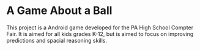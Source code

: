 # A Game About a Ball
This project is a Android game developed for the PA High School Compter Fair. It is aimed for all kids grades K-12, but is aimed to focus on improving predictions and spacial reasoning skills. 
